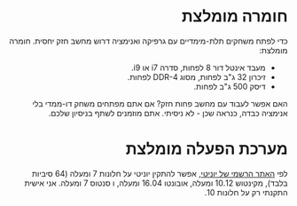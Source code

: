 <div dir='rtl' lang='he'>

חומרה מומלצת
=============

כדי לפתח משחקים תלת-מימדיים עם גרפיקה ואנימציה דרוש מחשב חזק יחסית.
חומרה מומלצת:

* מעבד אינטל דור 8 לפחות, סדרה i7 או i9.
* זיכרון 32 ג"ב לפחות, מסוג DDR-4 לפחות.
* דיסק 500 ג"ב לפחות.

האם אפשר לעבוד עם מחשב פחות חזק? אם אתם מפתחים משחק דו-ממדי בלי אנימציה כבדה, 
כנראה שכן - לא ניסיתי. 
אתם מוזמנים לשתף בניסיון שלכם.


מערכת הפעלה מומלצת
===================

לפי
[האתר הרשמי של יוניטי](https://docs.unity3d.com/Manual/system-requirements.html),
אפשר להתקין יוניטי על חלונות 7 ומעלה (64 סיביות בלבד), מקינטוש 10.12 ומעלה, 
אובונטו 16.04 ומעלה, ו
סנטוס 7 ומעלה.
אני אישית התקנתי רק על חלונות 10.

</div>

